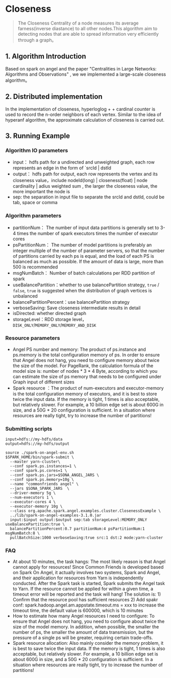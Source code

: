 # Closeness

>The Closeness Centrality of a node measures its average farness(inverse diastance) to all other nodes.This algorithm aim to detecting nodes that are able to spread information very efficiently through a graph。

## 1. Algorithm Introduction

Based on spark on angel and the paper "Centralities in Large Networks: Algorithms and Observations" , we we implemented a large-scale closeness algorithm。

## 2. Distributed implementation

In the implementation of closeness, hyperloglog + + cardinal counter is used to record the n-order neighbors of each vertex. Similar to the idea of hyperanf algorithm, the approximate calculation of closeness is carried out.

## 3. Running Example

### Algorithm IO parameters

  - input： hdfs path for a undirected and unweighted graph, each row represents an edge in the form of `srcId | dstId
  - output： hdfs path for output, each row represents the vertex and its closeness value，include nodeId(long) | closeness(float) | node cardinality | adius weighted sum , the larger the closeness value, the more important the node is
  - sep:  the separation in input file to separate the srcId and dstId, could be tab, space or comma
### Algorithm parameters

  - partitionNum： The number of input data partitions is generally set to 3-4 times the number of spark executors times the number of executor cores
  - psPartitionNum：  The number of model partitions is preferably an integer multiple of the number of parameter servers, so that the number of partitions carried by each ps is equal, and the load of each PS is balanced as much as possible. If the amount of data is large, more than 500 is recommended
  - msgNumBatch： Number of batch calculations per RDD partition of spark
  - useBalancePartition：whether to use balancePartition strategy, `true` / `false`, `true` is suggested when the distribution of graph vertices is unbalanced
  - balancePartitionPercent：use balancePartition strategy 
  - verboseSaving: Save closeness intermediate results in detail
  - isDirected: whether directed graph
  - storageLevel：RDD storage level，`DISK_ONLY`/`MEMORY_ONLY`/`MEMORY_AND_DISK`

### Resource parameters

- Angel PS number and memory: The product of ps.instance and ps.memory is the total configuration memory of ps. In order to ensure that Angel does not hang, you need to configure memory about twice the size of the model. For PageRank, the calculation formula of the model size is: number of nodes * 3 * 4 Byte, according to which you can estimate the size of ps memory that needs to be configured under Graph input of different sizes
- Spark resource ：The product of num-executors and executor-memory is the total configuration memory of executors, and it is best to store twice the input data. If the memory is tight, 1 times is also acceptable, but relatively slower. For example, a 10 billion edge set is about 600G in size, and a 50G * 20 configuration is sufficient. In a situation where resources are really tight, try to increase the number of partitions!

### Submitting scripts

```
input=hdfs://my-hdfs/data
output=hdfs://my-hdfs/output

source ./spark-on-angel-env.sh
$SPARK_HOME/bin/spark-submit \
  --master yarn-cluster\
  --conf spark.ps.instances=1 \
  --conf spark.ps.cores=1 \
  --conf spark.ps.jars=$SONA_ANGEL_JARS \
  --conf spark.ps.memory=10g \
  --name "commonfriends angel" \
  --jars $SONA_SPARK_JARS  \
  --driver-memory 5g \
  --num-executors 1 \
  --executor-cores 4 \
  --executor-memory 10g \
  --class org.apache.spark.angel.examples.cluster.ClosenessExample \
  ../lib/spark-on-angel-examples-3.1.0.jar
  input:$input output:$output sep:tab storageLevel:MEMORY_ONLY useBalancePartition:true \
  balancePartitionPercent:0.7 partitionNum:4 psPartitionNum:1 msgNumBatch:8 \   
  pullBatchSize:1000 verboseSaving:true src:1 dst:2 mode:yarn-cluster
```



### FAQ

- At about 10 minutes, the task hangs: The most likely reason is that Angel cannot apply for resources! Since Common Friends is developed based on Spark On Angel, it actually involves two systems, Spark and Angel, and their application for resources from Yarn is independently conducted. After the Spark task is started, Spark submits the Angel task to Yarn. If the resource cannot be applied for within a given time, a timeout error will be reported and the task will hang! The solution is: 1) Confirm that the resource pool has sufficient resources 2) Add spakr conf: spark.hadoop.angel.am.appstate.timeout.ms = xxx to increase the timeout time, the default value is 600000, which is 10 minutes
- How to estimate how many Angel resources I need to configure: To ensure that Angel does not hang, you need to configure about twice the size of the model memory. In addition, when possible, the smaller the number of ps, the smaller the amount of data transmission, but the pressure of a single ps will be greater, requiring certain trade-offs.
- Spark resource allocation: Also mainly consider the memory problem, it is best to save twice the input data. If the memory is tight, 1 times is also acceptable, but relatively slower. For example, a 10 billion edge set is about 600G in size, and a 50G * 20 configuration is sufficient. In a situation where resources are really tight, try to increase the number of partitions!